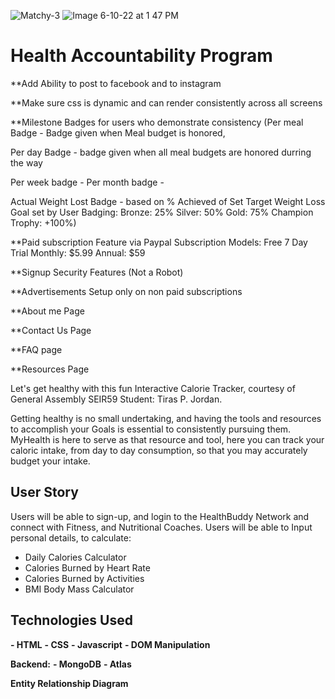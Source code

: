 ![Matchy-3](https://user-images.githubusercontent.com/105219025/173124969-01ec041d-75ca-4ee3-b454-343987ed950b.jpeg)
![Image 6-10-22 at 1 47 PM](https://user-images.githubusercontent.com/105219025/173123473-e1e8c932-cad4-4703-9161-7b6831bf0510.jpeg)

# Health Accountability Program

\*\*Add Ability to post to facebook and to instagram

\*\*Make sure css is dynamic and can render consistently across all screens

\*\*Milestone Badges for users who demonstrate consistency (Per meal Badge - Badge given when Meal budget is honored,

Per day Badge - badge given when all meal budgets are honored durring the way

Per week badge -
Per month badge -

Actual Weight Lost Badge - based on % Achieved of Set Target Weight Loss Goal set by User Badging: Bronze: 25%
Silver: 50%
Gold: 75%
Champion Trophy: +100%)

\*\*Paid subscription Feature via Paypal
Subscription Models:
Free 7 Day Trial
Monthly: $5.99
Annual: $59

\*\*Signup Security Features
(Not a Robot)

\*\*Advertisements Setup only on non paid subscriptions

\*\*About me Page

\*\*Contact Us Page

\*\*FAQ page

\*\*Resources Page

Let's get healthy with this fun Interactive Calorie Tracker, courtesy of General Assembly SEIR59 Student: Tiras P. Jordan.

Getting healthy is no small undertaking, and having the tools and resources to accomplish your Goals is essential to consistently pursuing them. MyHealth is here to serve as that resource and tool, here you can track your caloric intake, from day to day consumption, so that you may accurately budget your intake.

## User Story

Users will be able to sign-up, and login to the HealthBuddy Network and connect with Fitness, and Nutritional Coaches. Users will be able to Input personal details, to calculate:

- Daily Calories Calculator
- Calories Burned by Heart Rate
- Calories Burned by Activities
- BMI Body Mass Calculator

## Technologies Used

**- HTML**
**- CSS**
**- Javascript**
**- DOM Manipulation**

**Backend:**
**- MongoDB**
**- Atlas**

**Entity Relationship Diagram**
